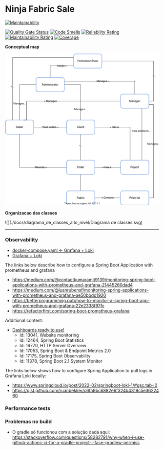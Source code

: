 # Ninja Fabric Sale
[![Maintainability](https://api.codeclimate.com/v1/badges/f79ef09861bda7234c54/maintainability)](https://codeclimate.com/github/renatabrasil/ninja-fabric-sale/maintainability)

[![Quality Gate Status](https://sonarcloud.io/api/project_badges/measure?project=renatabrasil_ninja-fabric-sale&metric=alert_status)](https://sonarcloud.io/dashboard?id=renatabrasil_ninja-fabric-sale) [![Code Smells](https://sonarcloud.io/api/project_badges/measure?project=renatabrasil_ninja-fabric-sale&metric=code_smells)](https://sonarcloud.io/dashboard?id=renatabrasil_ninja-fabric-sale) [![Reliability Rating](https://sonarcloud.io/api/project_badges/measure?project=renatabrasil_ninja-fabric-sale&metric=reliability_rating)](https://sonarcloud.io/dashboard?id=renatabrasil_ninja-fabric-sale) [![Maintainability Rating](https://sonarcloud.io/api/project_badges/measure?project=renatabrasil_ninja-fabric-sale&metric=sqale_rating)](https://sonarcloud.io/dashboard?id=renatabrasil_ninja-fabric-sale) [![Coverage](https://sonarcloud.io/api/project_badges/measure?project=renatabrasil_ninja-fabric-sale&metric=coverage)](https://sonarcloud.io/dashboard?id=renatabrasil_ninja-fabric-sale)


**Conceptual map**

![](docs/conceptual_map.svg)

**Organizacao das classes**

![](./docs/diagrama_de_classes_alto_nivel/Diagrama de classes.svg)

-----

### Observability

- [docker-compose.yaml <- Grafana + Loki](https://raw.githubusercontent.com/grafana/loki/main/examples/getting-started/docker-compose.yaml)
- [Grafana + Loki](https://grafana.com/docs/loki/latest/getting-started/) 

The links below describe how to configure a Spring Boot Application with prometheus and grafana

- https://medium.com/@contactkumaramit9139/monitoring-spring-boot-applications-with-prometheus-and-grafana-21445260dad4
- https://medium.com/@luanrubensf/monitoring-spring-applications-with-prometheus-and-grafana-ae50bbdd1920 
- https://betterprogramming.pub/how-to-monitor-a-spring-boot-app-with-prometheus-and-grafana-22e2338f97fc
- https://refactorfirst.com/spring-boot-prometheus-grafana

Additional content:

- [Dashboards ready to use!](https://grafana.com/grafana/dashboards/)
  - Id: 13041, Website monitoring
  - Id: 12464, Spring Boot Statistics
  - Id: 16770, HTTP Server Overview
  - Id: 17053, Spring Boot & Endpoint Metrics 2.0
  - Id: 17175, Spring Boot Observability
  - Id: 11378, Spring Boot 2.1 System Monitor 

The links below shows how to configure Spring Application to pull logs in Grafana Loki locally:

- https://www.springcloud.io/post/2022-02/springboot-loki-1/#gsc.tab=0
- https://gist.github.com/ruanbekker/c6fa9bc6882e6f324b4319c5e3622460

### Performance tests


 

### Problemas no build

- O gradle só funcionou com a solução dada aqui: https://stackoverflow.com/questions/58282791/why-when-i-use-github-actions-ci-for-a-gradle-project-i-face-gradlew-permiss
